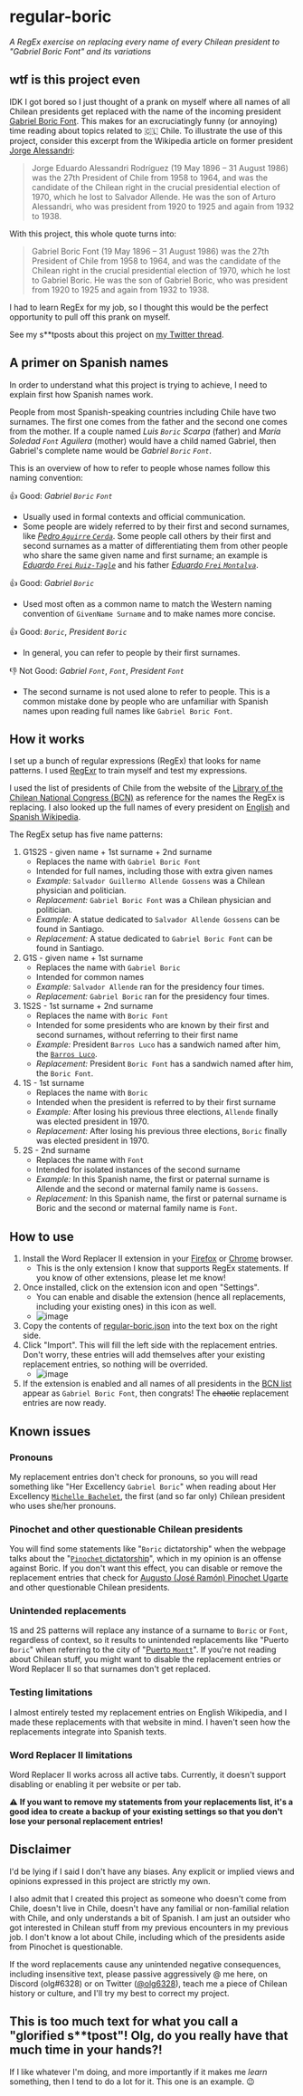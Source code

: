 # regular-boric
_A RegEx exercise on replacing every name of every Chilean president to "Gabriel Boric Font" and its variations_

## wtf is this project even

IDK I got bored so I just thought of a prank on myself where all names of all Chilean presidents get replaced with the name of the incoming president [Gabriel Boric Font](https://en.wikipedia.org/wiki/Gabriel_Boric). This makes for an excruciatingly funny (or annoying) time reading about topics related to 🇨🇱 Chile. To illustrate the use of this project, consider this excerpt from the Wikipedia article on former president [Jorge Alessandri](https://en.wikipedia.org/wiki/Jorge_Alessandri): 

> Jorge Eduardo Alessandri Rodríguez (19 May 1896 – 31 August 1986) was the 27th President of Chile from 1958 to 1964, and was the candidate of the Chilean right in the crucial presidential election of 1970, which he lost to Salvador Allende. He was the son of Arturo Alessandri, who was president from 1920 to 1925 and again from 1932 to 1938. 

With this project, this whole quote turns into:

> Gabriel Boric Font (19 May 1896 – 31 August 1986) was the 27th President of Chile from 1958 to 1964, and was the candidate of the Chilean right in the crucial presidential election of 1970, which he lost to Gabriel Boric. He was the son of Gabriel Boric, who was president from 1920 to 1925 and again from 1932 to 1938. 

I had to learn RegEx for my job, so I thought this would be the perfect opportunity to pull off this prank on myself.

See my s\*\*tposts about this project on [my Twitter thread](https://twitter.com/olg6328/status/1486333775042977794).

## A primer on Spanish names

In order to understand what this project is trying to achieve, I need to explain first how Spanish names work.

People from most Spanish-speaking countries including Chile have two surnames. The first one comes from the father and the second one comes from the mother. If a couple named _Luis `Boric` Scarpa_ (father) and _María Soledad `Font` Aguilera_ (mother) would have a child named Gabriel, then Gabriel's complete name would be _Gabriel `Boric` `Font`_. 

This is an overview of how to refer to people whose names follow this naming convention: 

👍 Good: _Gabriel `Boric` `Font`_ 
* Usually used in formal contexts and official communication. 
* Some people are widely referred to by their first and second surnames, like [_Pedro `Aguirre` `Cerda`_](https://en.wikipedia.org/wiki/Pedro_Aguirre_Cerda). Some people call others by their first and second surnames as a matter of differentiating them from other people who share the same given name and first surname; an example is [_Eduardo `Frei` `Ruiz-Tagle`_](https://en.wikipedia.org/wiki/Eduardo_Frei_Ruiz-Tagle) and his father [_Eduardo `Frei` `Montalva`_](https://en.wikipedia.org/wiki/Eduardo_Frei_Montalva).

👍 Good: _Gabriel `Boric`_ 
* Used most often as a common name to match the Western naming convention of `GivenName Surname` and to make names more concise. 

👍 Good: _`Boric`_, _President `Boric`_ 
* In general, you can refer to people by their first surnames.

👎 Not Good: _Gabriel `Font`_, _`Font`_, _President `Font`_ 
* The second surname is not used alone to refer to people. This is a common mistake done by people who are unfamiliar with Spanish names upon reading full names like `Gabriel Boric Font`. 

## How it works

I set up a bunch of regular expressions (RegEx) that looks for name patterns. I used [RegExr](https://regexr.com/) to train myself and test my expressions.

I used the list of presidents of Chile from the website of the [Library of the Chilean National Congress (BCN)](https://www.bcn.cl/historiapolitica/presidentes_de_la_republica/index.html) as reference for the names the RegEx is replacing. I also looked up the full names of every president on [English](https://en.wikipedia.org/wiki/List_of_presidents_of_Chile) and [Spanish Wikipedia](https://es.wikipedia.org/wiki/Anexo:Presidentes_de_Chile).

The RegEx setup has five name patterns: 
1. G1S2S - given name + 1st surname + 2nd surname
   - Replaces the name with `Gabriel Boric Font` 
   - Intended for full names, including those with extra given names 
   - _Example:_ `Salvador Guillermo Allende Gossens` was a Chilean physician and politician.
   - _Replacement:_ `Gabriel Boric Font` was a Chilean physician and politician.
   - _Example:_ A statue dedicated to `Salvador Allende Gossens` can be found in Santiago.
   - _Replacement:_ A statue dedicated to `Gabriel Boric Font` can be found in Santiago.
2. G1S - given name + 1st surname
   - Replaces the name with `Gabriel Boric`
   - Intended for common names 
   - _Example:_ `Salvador Allende` ran for the presidency four times.
   - _Replacement:_ `Gabriel Boric` ran for the presidency four times.
3. 1S2S - 1st surname + 2nd surname
   - Replaces the name with `Boric Font`
   - Intended for some presidents who are known by their first and second surnames, without referring to their first name 
   - _Example:_ President `Barros Luco` has a sandwich named after him, the [`Barros Luco`](https://en.wikipedia.org/wiki/Barros_Luco).
   - _Replacement:_ President `Boric Font` has a sandwich named after him, the `Boric Font`.
4. 1S - 1st surname
   - Replaces the name with `Boric`
   - Intended when the president is referred to by their first surname 
   - _Example:_ After losing his previous three elections, `Allende` finally was elected president in 1970.
   - _Replacement:_ After losing his previous three elections, `Boric` finally was elected president in 1970.
5. 2S - 2nd surname
   - Replaces the name with `Font`
   - Intended for isolated instances of the second surname
   - _Example:_ In this Spanish name, the first or paternal surname is Allende and the second or maternal family name is `Gossens`.
   - _Replacement:_ In this Spanish name, the first or paternal surname is Boric and the second or maternal family name is `Font`.

## How to use

1. Install the Word Replacer II extension in your [Firefox](https://addons.mozilla.org/en-US/firefox/addon/word_replacer/) or [Chrome](https://chrome.google.com/webstore/detail/word-replacer-ii/djakfbefalbkkdgnhkkdiihelkjdpbfh) browser.
   - This is the only extension I know that supports RegEx statements. If you know of other extensions, please let me know!  
2. Once installed, click on the extension icon and open "Settings". 
   - You can enable and disable the extension (hence all replacements, including your existing ones) in this icon as well.
   - ![image](https://user-images.githubusercontent.com/99108307/152749830-80907c78-2930-402c-98cb-d9840c102d90.png)
3. Copy the contents of [regular-boric.json](/regular-boric.json) into the text box on the right side.
4. Click "Import". This will fill the left side with the replacement entries. Don't worry, these entries will add themselves after your existing replacement entries, so nothing will be overrided. 
   - ![image](https://user-images.githubusercontent.com/99108307/152755824-8f2cc93a-ed36-421e-9f17-d5600c1a93d4.png)
5. If the extension is enabled and all names of all presidents in the [BCN list](https://www.bcn.cl/historiapolitica/presidentes_de_la_republica/index.html) appear as `Gabriel Boric Font`, then congrats! The ~~chaotic~~ replacement entries are now ready.

## Known issues

### Pronouns

My replacement entries don't check for pronouns, so you will read something like "Her Excellency `Gabriel Boric`" when reading about Her Excellency [`Michelle Bachelet`](https://en.wikipedia.org/wiki/Michelle_Bachelet), the first (and so far only) Chilean president who uses she/her pronouns. 

### Pinochet and other questionable Chilean presidents

You will find some statements like "`Boric` dictatorship" when the webpage talks about the "[`Pinochet` dictatorship](https://en.wikipedia.org/wiki/Military_dictatorship_of_Chile_(1973%E2%80%931990))", which in my opinion is an offense against Boric. If you don't want this effect, you can disable or remove the replacement entries that check for [Augusto (José Ramón) Pinochet Ugarte](https://en.wikipedia.org/wiki/Augusto_Pinochet) and other questionable Chilean presidents. 

### Unintended replacements

1S and 2S patterns will replace any instance of a surname to `Boric` or `Font`, regardless of context, so it results to unintended replacements like "Puerto `Boric`" when referring to the city of "[Puerto `Montt`](https://en.wikipedia.org/wiki/Puerto_Montt)". If you're not reading about Chilean stuff, you might want to disable the replacement entries or Word Replacer II so that surnames don't get replaced.

### Testing limitations

I almost entirely tested my replacement entries on English Wikipedia, and I made these replacements with that website in mind. I haven't seen how the replacements integrate into Spanish texts.

### Word Replacer II limitations

Word Replacer II works across all active tabs. Currently, it doesn't support disabling or enabling it per website or per tab. 

⚠️ **If you want to remove my statements from your replacements list, it's a good idea to create a backup of your existing settings so that you don't lose your personal replacement entries!**

## Disclaimer

I'd be lying if I said I don't have any biases. Any explicit or implied views and opinions expressed in this project are strictly my own. 

I also admit that I created this project as someone who doesn't come from Chile, doesn't live in Chile, doesn't have any familial or non-familial relation with Chile, and only understands a bit of Spanish. I am just an outsider who got interested in Chilean stuff from my previous encounters in my previous job. I don't know a lot about Chile, including which of the presidents aside from Pinochet is questionable.

If the word replacements cause any unintended negative consequences, including insensitive text, please passive aggressively @ me here, on Discord (olg#6328) or on Twitter ([@olg6328](https://twitter.com/olg6328)), teach me a piece of Chilean history or culture, and I'll try my best to correct my project.

## This is too much text for what you call a "glorified s\*\*tpost"! Olg, do you really have that much time in your hands?! 

If I like whatever I'm doing, and more importantly if it makes me _learn_ something, then I tend to do a lot for it. This one is an example. 😉
